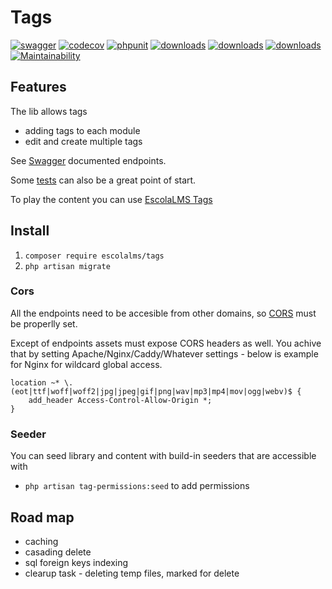 # Tags

[![swagger](https://img.shields.io/badge/documentation-swagger-green)](https://escolalms.github.io/Tags/)
[![codecov](https://codecov.io/gh/EscolaLMS/Tags/branch/main/graph/badge.svg?token=ci4VPQbrOI)](https://codecov.io/gh/EscolaLMS/Tags)
[![phpunit](https://github.com/EscolaLMS/Tags/actions/workflows/test.yml/badge.svg)](https://github.com/EscolaLMS/Tags/actions/workflows/test.yml)
[![downloads](https://img.shields.io/packagist/dt/escolalms/tags)](https://packagist.org/packages/escolalms/tags)
[![downloads](https://img.shields.io/packagist/v/escolalms/tags)](https://packagist.org/packages/escolalms/tags)
[![downloads](https://img.shields.io/packagist/l/escolalms/tags)](https://packagist.org/packages/escolalms/tags)
[![Maintainability](https://api.codeclimate.com/v1/badges/f235cc5ffdde4318a4a0/maintainability)](https://codeclimate.com/github/EscolaLMS/Tags/maintainability)


## Features

The lib allows tags

- adding tags to each module
- edit and create multiple tags

See [Swagger](https://escolalms.github.io/Tags/) documented endpoints.

Some [tests](tests) can also be a great point of start.

To play the content you can use [EscolaLMS Tags](https://github.com/EscolaLMS/Tags)

## Install

1. `composer require escolalms/tags`
2. `php artisan migrate`

### Cors

All the endpoints need to be accesible from other domains, so [CORS](https://laravel.com/docs/8.x/routing#cors) must be properlly set.

Except of endpoints assets must expose CORS headers as well. You achive that by setting Apache/Nginx/Caddy/Whatever settings - below is example for Nginx for wildcard global access.

```
location ~* \.(eot|ttf|woff|woff2|jpg|jpeg|gif|png|wav|mp3|mp4|mov|ogg|webv)$ {
    add_header Access-Control-Allow-Origin *;
}
```

### Seeder
You can seed library and content with build-in seeders that are accessible with

- `php artisan tag-permissions:seed` to add permissions

## Road map

- caching
- casading delete
- sql foreign keys indexing
- clearup task - deleting temp files, marked for delete 
